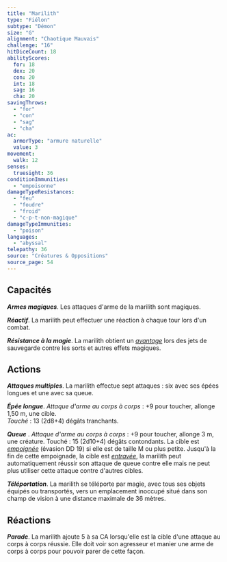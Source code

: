 ```yaml
---
title: "Marilith"
type: "Fiélon"
subtype: "Démon"
size: "G"
alignment: "Chaotique Mauvais"
challenge: "16"
hitDiceCount: 18
abilityScores:
  for: 18
  dex: 20
  con: 20
  int: 18
  sag: 16
  cha: 20
savingThrows:
  - "for"
  - "con"
  - "sag"
  - "cha"
ac:
  armorType: "armure naturelle"
  value: 3
movement:
  walk: 12
senses:
  truesight: 36
conditionImmunities:
  - "empoisonne"
damageTypeResistances:
  - "feu"
  - "foudre"
  - "froid"
  - "c-p-t-non-magique"
damageTypeImmunities:
  - "poison"
languages:
  - "abyssal"
telepathy: 36
source: "Créatures & Oppositions"
source_page: 54
---
```

## Capacités
_**Armes magiques**_. Les attaques d'arme de la marilith sont magiques.

_**Réactif**_. La marilith peut effectuer une réaction à chaque tour lors d'un combat.

_**Résistance à la magie**_. La marilith obtient un [_avantage_](/utiliser-les-caracteristiques/#avantage-et-desavantage) lors des jets de sauvegarde contre les sorts et autres effets magiques.

## Actions
_**Attaques multiples**_. La marilith effectue sept attaques : six avec ses épées longues et une avec sa queue.

_**Épée longue**_. _Attaque d'arme au corps à corps_ : +9 pour toucher, allonge 1,50 m, une cible.  
_Touché_ : 13 (2d8+4) dégâts tranchants.

_**Queue**_ . _Attaque d'arme au corps à corps_ : +9 pour toucher, allonge 3 m, une créature. Touché : 15 (2d10+4) dégâts contondants. La cible est [_empoignée_](/gerer-la-sante-du-personnage/#empoigne) (évasion DD 19) si elle est de taille M ou plus petite. Jusqu'à la fin de cette empoignade, la cible est [_entravée_](/gerer-la-sante-du-personnage/#entrave), la marilith peut automatiquement réussir son attaque de queue contre elle mais ne peut plus utiliser cette attaque contre d'autres cibles.

_**Téléportation**_. La marilith se téléporte par magie, avec tous ses objets équipés ou transportés, vers un emplacement inoccupé situé dans son champ de vision à une distance maximale de 36 mètres.

## Réactions
_**Parade**_. La marilith ajoute 5 à sa CA lorsqu'elle est la cible d'une attaque au corps à corps réussie. Elle doit voir son agresseur et manier une arme de corps à corps pour pouvoir parer de cette façon.
